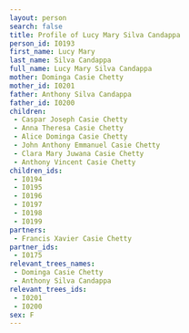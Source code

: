 ```yaml
---
layout: person
search: false
title: Profile of Lucy Mary Silva Candappa
person_id: I0193
first_name: Lucy Mary
last_name: Silva Candappa
full_name: Lucy Mary Silva Candappa
mother: Dominga Casie Chetty
mother_id: I0201
father: Anthony Silva Candappa
father_id: I0200
children:
 - Caspar Joseph Casie Chetty
 - Anna Theresa Casie Chetty
 - Alice Dominga Casie Chetty
 - John Anthony Emmanuel Casie Chetty
 - Clara Mary Juwana Casie Chetty
 - Anthony Vincent Casie Chetty
children_ids:
 - I0194
 - I0195
 - I0196
 - I0197
 - I0198
 - I0199
partners:
 - Francis Xavier Casie Chetty
partner_ids:
 - I0175
relevant_trees_names:
 - Dominga Casie Chetty
 - Anthony Silva Candappa
relevant_trees_ids:
 - I0201
 - I0200
sex: F
---
```


